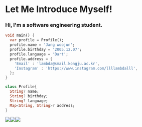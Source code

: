 Let Me Introduce Myself!
========================
### Hi, I'm a software engineering student.
>
```dart
void main() {
  var profile = Profile();
  profile.name = 'Jang woojun';
  profile.birthday = '2005.12.07';
  profile.language = 'Dart';
  profile.address = {
    'Email' : 'lambda@smail.kongju.ac.kr',
    'Instagram' : 'https://www.instagram.com/llllambdalll',
  };
}

class Profile{
  String? name;
  String? birthday;
  String? language;
  Map<String, String>? address; 
}
```

<a href="https://github.com/lambda127"><img src="https://img.shields.io/badge/GitHub-black?style=for-the-badge&logo=GitHub&logoColor=white"
/><a href="https://www.instagram.com/llllambdalll"><img src="https://img.shields.io/badge/Instagram-%23E4405F?style=for-the-badge&logo=Instagram&logoColor=white"
/><a href="mailto:lambda@smail.kongju.ac.kr"><img src="https://img.shields.io/badge/Email-blue?style=for-the-badge&logo=Gmail&logoColor=white&link=lambda@smail.kongju.ac.kr"
/></a>

